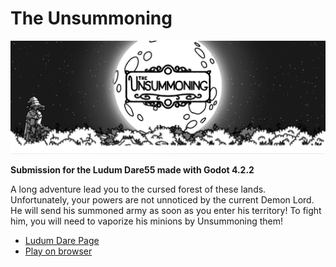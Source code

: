 # The Unsummoning

![image](cover.png?raw=true)

**Submission for the Ludum Dare55 made with Godot 4.2.2**

A long adventure lead you to the cursed forest of these lands.
Unfortunately, your powers are not unnoticed by the current Demon Lord. He will send his summoned army as soon as you enter his territory!
To fight him, you will need to vaporize his minions by Unsummoning them!

- [Ludum Dare Page](https://ldjam.com/events/ludum-dare/55/$384276)
- [Play on browser](https://albinengstrom.itch.io/ludumdare55)
